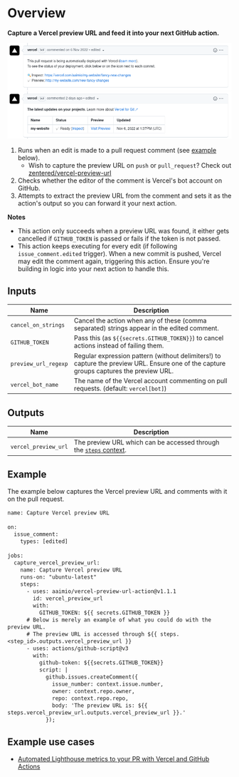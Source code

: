 # Overview

**Capture a Vercel preview URL and feed it into your next GitHub action.**

![Vercel preview URL comment (new)](./docs/vercel-preview-url-new.png)
![Vercel preview URL comment (old)](./docs/vercel-preview-url-old.png)

1. Runs when an edit is made to a pull request comment (see
   [example](https://github.com/aaimio/vercel-preview-url-action#example)
   below).
   - Wish to capture the preview URL on `push` or `pull_request`? Check out
     [zentered/vercel-preview-url](https://github.com/zentered/vercel-preview-url)
2. Checks whether the editor of the comment is Vercel's bot account on GitHub.
3. Attempts to extract the preview URL from the comment and sets it as the
   action's output so you can forward it your next action.

**Notes**

- This action only succeeds when a preview URL was found, it either gets
  cancelled if `GITHUB_TOKEN` is passed or fails if the token is not passed.
- This action keeps executing for every edit (if following
  `issue_comment.edited` trigger). When a new commit is pushed, Vercel may edit
  the comment again, triggering this action. Ensure you're building in logic
  into your next action to handle this.

## Inputs

| Name                 | Description                                                                                                                             |
| -------------------- | --------------------------------------------------------------------------------------------------------------------------------------- |
| `cancel_on_strings`  | Cancel the action when any of these (comma separated) strings appear in the edited comment.                                             |
| `GITHUB_TOKEN`       | Pass this (as `${{secrets.GITHUB_TOKEN}}`) to cancel actions instead of failing them.                                                   |
| `preview_url_regexp` | Regular expression pattern (without delimiters!) to capture the preview URL. Ensure one of the capture groups captures the preview URL. |
| `vercel_bot_name`    | The name of the Vercel account commenting on pull requests. (default: `vercel[bot]`)                                                    |

## Outputs

| Name                 | Description                                                                                                                                                                                            |
| -------------------- | ------------------------------------------------------------------------------------------------------------------------------------------------------------------------------------------------------ |
| `vercel_preview_url` | The preview URL which can be accessed through the [`steps` context](https://docs.github.com/en/free-pro-team@latest/actions/reference/context-and-expression-syntax-for-github-actions#steps-context). |

## Example

The example below captures the Vercel preview URL and comments with it on the
pull request.

```YML
name: Capture Vercel preview URL

on:
  issue_comment:
    types: [edited]

jobs:
  capture_vercel_preview_url:
    name: Capture Vercel preview URL
    runs-on: "ubuntu-latest"
    steps:
      - uses: aaimio/vercel-preview-url-action@v1.1.1
        id: vercel_preview_url
        with:
          GITHUB_TOKEN: ${{ secrets.GITHUB_TOKEN }}
      # Below is merely an example of what you could do with the preview URL.
      # The preview URL is accessed through ${{ steps.<step_id>.outputs.vercel_preview_url }}
      - uses: actions/github-script@v3
        with:
          github-token: ${{secrets.GITHUB_TOKEN}}
          script: |
            github.issues.createComment({
              issue_number: context.issue.number,
              owner: context.repo.owner,
              repo: context.repo.repo,
              body: 'The preview URL is: ${{ steps.vercel_preview_url.outputs.vercel_preview_url }}.'
            });
```

## Example use cases

- [Automated Lighthouse metrics to your PR with Vercel and GitHub
  Actions](https://github.com/OskarAhl/Lighthouse-github-action-comment)
